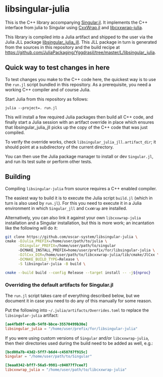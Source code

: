 # libsingular-julia

This is the C++ library accompanying [Singular.jl](https://github.com/oscar-system/Singular.jl).
It implements the C++ interface from julia to Singular using [CxxWrap.jl](https://github.com/JuliaInterop/CxxWrap.jl) and [libcxxwrap-julia](https://github.com/JuliaInterop/libcxxwrap-julia).

This library is compiled into a Julia artifact and shipped to the user via
the Julia JLL package
[libsingular_julia_jll](https://github.com/JuliaBinaryWrappers/libsingular_julia_jll.jl).
This JLL package in turn is generated from the sources in this repository and
the build recipe at
<https://github.com/JuliaPackaging/Yggdrasil/tree/master/L/libsingular_julia>.


## Quick way to test changes in here

To test changes you make to the C++ code here, the quickest way is to use the
`run.jl` script bundled in this repository. As a prerequisite, you need a
working C++ compiler and of course Julia.

Start Julia from this repository as follows:

    julia --project=. run.jl

This will install a few required Julia packages then build all C++ code, and
finally start a Julia session with an artifact override in place which ensures
that libsingular_julia_jll picks up the copy of the C++ code that was just
compiled.

To verify the override works, check `libsingular_julia_jll.artifact_dir`; it
should point at a subdirectory of the current directory.

You can then use the Julia package manager to install or dev `Singular.jl`,
and run its test suite or perform other tests.


## Building

Compiling `libsingular-julia` from source requires a C++ enabled compiler.

The easiest way to build it is to execute the Julia script `build.jl` (which
in turn is also used by `run.jl`). For this you need to execute it in a Julia
environment in which `Singular_jll` and `CxxWrap` are installed.

Alternatively, you can also link it against your own `libcxxwrap-julia`
installation and a Singular installation, but this is more work; an
incantation like the following will do it:

```bash
git clone https://github.com/oscar-system/libsingular-julia \
cmake -DJulia_PREFIX=/home/user/path/to/julia \
      -DSingular_PREFIX=/home/user/path/to/singular
      -DCMAKE_INSTALL_PREFIX=home/user/prefix/for/libsingular-julia \
      -DJlCxx_DIR=/home/user/path/to/libcxxwrap-julia/lib/cmake/JlCxx \
      -DCMAKE_BUILD_TYPE=Release \
      -S libsingular-julia -B build \

cmake --build build --config Release --target install -- -j${nproc}
```


### Overriding the default artifacts for Singular.jl

The `run.jl` script takes care of everything described below, but we document
it in case you need to do any of this manually for some reason.

Put the following into `~/.julia/artifacts/Overrides.toml` to replace the `libsingular-julia` artifact:

```toml
[ae4fbd8f-ecdb-54f8-bbce-35570499b30e]
libsingular_julia = "/home/user/prefix/for/libsingular-julia"
```

If you were using custom versions of `Singular` and/or `libcxxwrap-julia`,
then their directories used during the build need to be added as well, e.g.:

```toml
[bcd08a7b-43d2-5ff7-b6d4-c458787f915c]
Singular = "/home/user/path/to/Singular"

[3eaa8342-bff7-56a5-9981-c04077f7cee7]
libcxxwrap_julia = "/home/user/path/to/libcxxwrap-julia"
```
